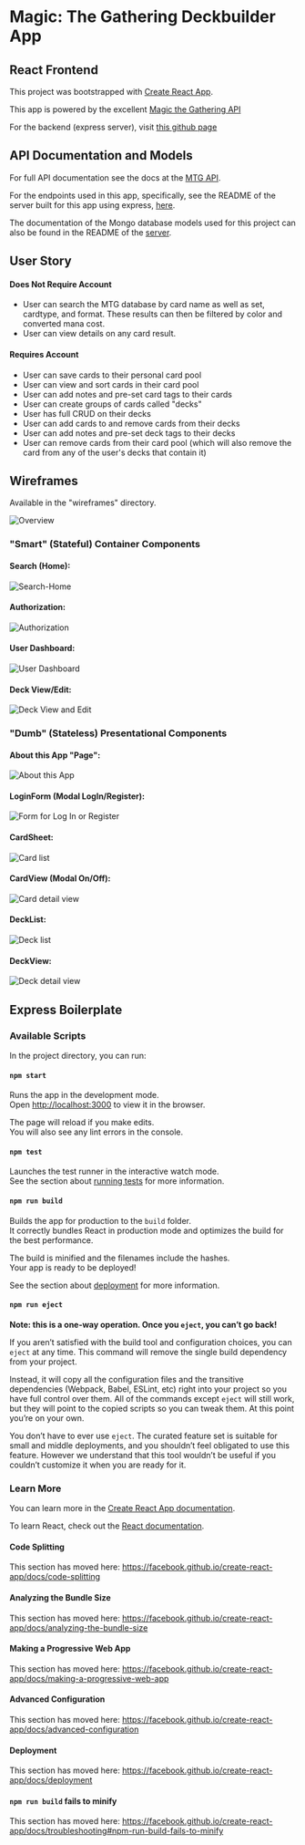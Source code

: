 # Magic: The Gathering Deckbuilder App 

## React Frontend

This project was bootstrapped with [Create React App](https://github.com/facebook/create-react-app).

This app is powered by the excellent [Magic the Gathering API](https://magicthegathering.io/)

For the backend (express server), visit [this github page](https://github.com/nathanlamontsmith12/mtg-deckbuilder-server)

## API Documentation and Models

For full API documentation see the docs at the [MTG API](https://docs.magicthegathering.io/).

For the endpoints used in this app, specifically, see the README of the server built for this app using express, [here](https://github.com/nathanlamontsmith12/mtg-deckbuilder-server). 

The documentation of the Mongo database models used for this project can also be found in the README of the [server](https://github.com/nathanlamontsmith12/mtg-deckbuilder-server).

## User Story 

#### Does Not Require Account  
* User can search the MTG database by card name as well as set, cardtype, and format. These results can then be filtered by color and converted mana cost. 
* User can view details on any card result. 

#### Requires Account 
* User can save cards to their personal card pool 
* User can view and sort cards in their card pool 
* User can add notes and pre-set card tags to their cards 
* User can create groups of cards called "decks"
* User has full CRUD on their decks 
* User can add cards to and remove cards from their decks 
* User can add notes and pre-set deck tags to their decks 
* User can remove cards from their card pool (which will also remove the card from any of the user's decks that contain it) 

## Wireframes

Available in the "wireframes" directory. 

![Overview](wireframes/00-birds-eye.png)

### "Smart" (Stateful) Container Components 

#### Search (Home):
![Search-Home](wireframes/01-home-search-container.png)

#### Authorization:
![Authorization](wireframes/02-auth-container.png)

#### User Dashboard: 
![User Dashboard](wireframes/03-user-dashboard-container.png)

#### Deck View/Edit: 
![Deck View and Edit](wireframes/04-deck-view-edit-container.png)


### "Dumb" (Stateless) Presentational Components 

#### About this App "Page":
![About this App](wireframes/05-about-presentational.png)

#### LoginForm (Modal LogIn/Register):
![Form for Log In or Register](wireframes/06-LoginForm-presentational.png)

#### CardSheet: 
![Card list](wireframes/07-CardSheet-presentational.png)

#### CardView (Modal On/Off): 
![Card detail view](wireframes/08-CardView-presentational.png)

#### DeckList:
![Deck list](wireframes/09-DeckList-presentational.png)

#### DeckView: 
![Deck detail view](wireframes/10-DeckView-presentational.png)

## Express Boilerplate 

### Available Scripts

In the project directory, you can run:

#### `npm start`

Runs the app in the development mode.<br>
Open [http://localhost:3000](http://localhost:3000) to view it in the browser.

The page will reload if you make edits.<br>
You will also see any lint errors in the console.

#### `npm test`

Launches the test runner in the interactive watch mode.<br>
See the section about [running tests](https://facebook.github.io/create-react-app/docs/running-tests) for more information.

#### `npm run build`

Builds the app for production to the `build` folder.<br>
It correctly bundles React in production mode and optimizes the build for the best performance.

The build is minified and the filenames include the hashes.<br>
Your app is ready to be deployed!

See the section about [deployment](https://facebook.github.io/create-react-app/docs/deployment) for more information.

#### `npm run eject`

**Note: this is a one-way operation. Once you `eject`, you can’t go back!**

If you aren’t satisfied with the build tool and configuration choices, you can `eject` at any time. This command will remove the single build dependency from your project.

Instead, it will copy all the configuration files and the transitive dependencies (Webpack, Babel, ESLint, etc) right into your project so you have full control over them. All of the commands except `eject` will still work, but they will point to the copied scripts so you can tweak them. At this point you’re on your own.

You don’t have to ever use `eject`. The curated feature set is suitable for small and middle deployments, and you shouldn’t feel obligated to use this feature. However we understand that this tool wouldn’t be useful if you couldn’t customize it when you are ready for it.

### Learn More

You can learn more in the [Create React App documentation](https://facebook.github.io/create-react-app/docs/getting-started).

To learn React, check out the [React documentation](https://reactjs.org/).

#### Code Splitting

This section has moved here: https://facebook.github.io/create-react-app/docs/code-splitting

#### Analyzing the Bundle Size

This section has moved here: https://facebook.github.io/create-react-app/docs/analyzing-the-bundle-size

#### Making a Progressive Web App

This section has moved here: https://facebook.github.io/create-react-app/docs/making-a-progressive-web-app

#### Advanced Configuration

This section has moved here: https://facebook.github.io/create-react-app/docs/advanced-configuration

#### Deployment

This section has moved here: https://facebook.github.io/create-react-app/docs/deployment

#### `npm run build` fails to minify

This section has moved here: https://facebook.github.io/create-react-app/docs/troubleshooting#npm-run-build-fails-to-minify
